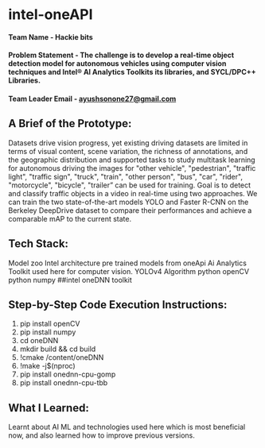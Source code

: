 # intel-oneAPI

#### Team Name - Hackie bits
#### Problem Statement - The challenge is to develop a real-time object detection model for autonomous vehicles using computer vision techniques and Intel® AI Analytics Toolkits its libraries, and SYCL/DPC++ Libraries.
#### Team Leader Email - ayushsonone27@gmail.com

## A Brief of the Prototype:
Datasets drive vision progress, yet existing driving datasets are limited in 
terms of visual content, scene variation, the richness of annotations, and the geographic 
distribution and supported tasks to study multitask learning for autonomous driving the 
images for "other vehicle", "pedestrian", "traffic light", "traffic sign", "truck", "train", "other 
person", "bus", "car", "rider", "motorcycle", "bicycle", "trailer” can be used for training. Goal is 
to detect and classify traffic objects in a video in real-time using two approaches. We can 
train the two state-of-the-art models YOLO and Faster R-CNN on the Berkeley DeepDrive 
dataset to compare their performances and achieve a comparable mAP to the current state.

## Tech Stack: 
Model zoo Intel architecture pre trained models from oneApi Ai 
Analytics Toolkit used here for computer vision.
YOLOv4 Algorithm
python openCV
python numpy
##intel oneDNN toolkit
   
## Step-by-Step Code Execution Instructions:
1. pip install openCV
2. pip install numpy
3. cd oneDNN
4. mkdir build && cd build
5. !cmake /content/oneDNN
6. !make -j$(nproc)
7. pip install onednn-cpu-gomp
8. pip install onednn-cpu-tbb

## What I Learned:
   Learnt about AI ML and technologies used here which is most beneficial now, and also learned how to improve previous versions. 
